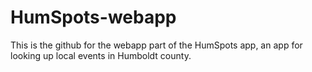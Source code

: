 # HumSpots-webapp
This is the github for the webapp part of the HumSpots app, an app for looking up local events in Humboldt county.
